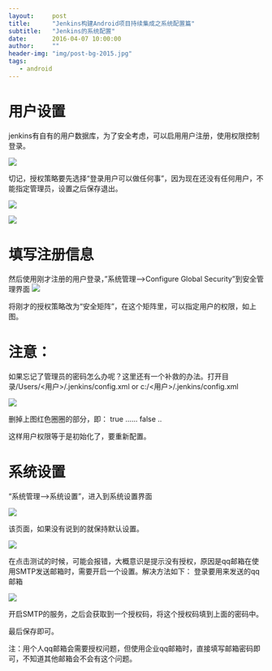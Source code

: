 ```yaml
---
layout:     post
title:      "Jenkins构建Android项目持续集成之系统配置篇"
subtitle:   "Jenkins的系统配置"
date:       2016-04-07 10:00:00
author:     ""
header-img: "img/post-bg-2015.jpg"
tags:
   - android
---
```



 
# 用户设置

jenkins有自有的用户数据库，为了安全考虑，可以启用用户注册，使用权限控制登录。 

![](http://img.blog.csdn.net/20151209140649542)

切记，授权策略要先选择“登录用户可以做任何事”，因为现在还没有任何用户，不能指定管理员，设置之后保存退出。 

![](http://img.blog.csdn.net/20151209141152934)

![](http://img.blog.csdn.net/20151209141437679)

# 填写注册信息

然后使用刚才注册的用户登录，”系统管理—>Configure Global Security”到安全管理界面 
![](http://img.blog.csdn.net/20151209141912841)

将刚才的授权策略改为“安全矩阵”，在这个矩阵里，可以指定用户的权限，如上图。

# 注意：
如果忘记了管理员的密码怎么办呢？这里还有一个补救的办法。打开目录/Users/<用户>/.jenkins/config.xml or c:/<用户>/.jenkins/config.xml 

![](http://img.blog.csdn.net/20151209142755532)

删掉上图红色圈圈的部分，即：
    <useSecurity>true</useSecurity>
    <authorizationStategy class="hudson.sucrity.FullControlOnceLoggedInAuthorizationStrategy">
        ......
    </authorizationStategy>
    <securityRealm class="hudson.security.HudsonPrivateSecurityRealm">
       <disableSignup>false</disableSignup>
        .. 
    </securityRealm>

这样用户权限等于是初始化了，要重新配置。


# 系统设置

“系统管理—>系统设置”，进入到系统设置界面 

![](http://img.blog.csdn.net/20151209144123275)

该页面，如果没有说到的就保持默认设置。

![](http://img.blog.csdn.net/20151209150159681)

在点击测试的时候，可能会报错，大概意识是提示没有授权，原因是qq邮箱在使用SMTP发送邮箱时，需要开启一个设置。解决方法如下：
登录要用来发送的qq邮箱 

![](http://img.blog.csdn.net/20151209154457867)

开启SMTP的服务，之后会获取到一个授权码，将这个授权码填到上面的密码中。


最后保存即可。

注：用个人qq邮箱会需要授权问题，但使用企业qq邮箱时，直接填写邮箱密码即可，不知道其他邮箱会不会有这个问题。

